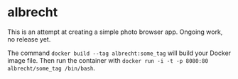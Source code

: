# albrecht

This is an attempt at creating a simple photo browser app. Ongoing work, no release yet.

The command `docker build --tag albrecht:some_tag` will build your Docker image file. Then run the container with `docker run -i -t -p 8080:80 albrecht/some_tag /bin/bash`.
